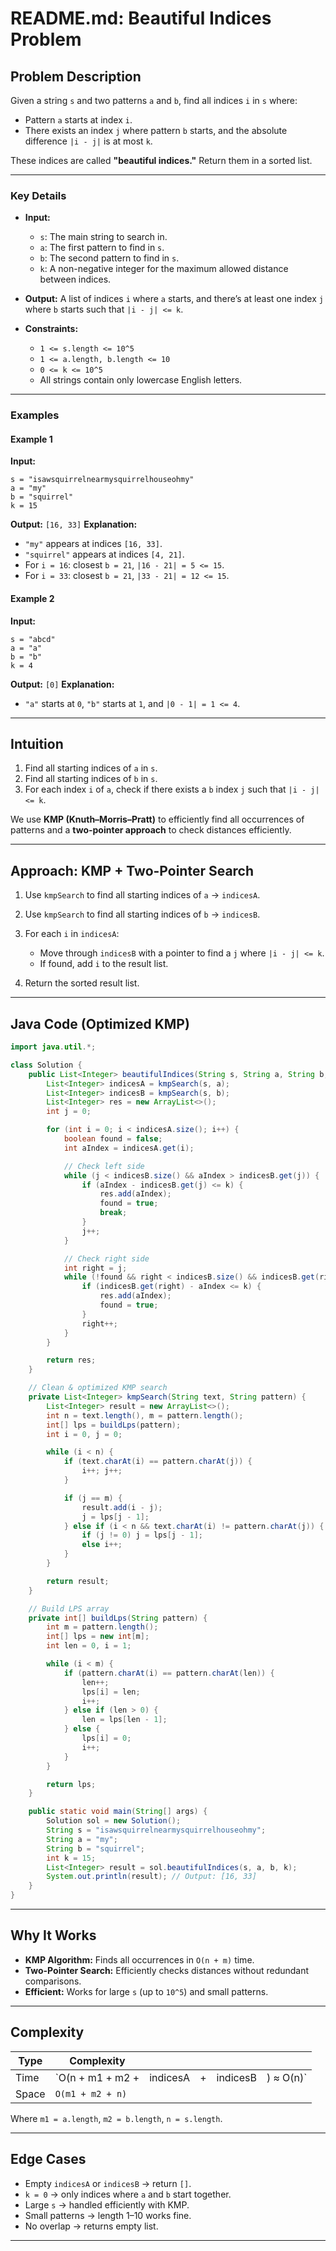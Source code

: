 # README.md: Beautiful Indices Problem

## Problem Description

Given a string `s` and two patterns `a` and `b`, find all indices `i` in `s` where:

* Pattern `a` starts at index `i`.
* There exists an index `j` where pattern `b` starts, and the absolute difference `|i - j|` is at most `k`.

These indices are called **"beautiful indices."** Return them in a sorted list.

---

### Key Details

* **Input:**

  * `s`: The main string to search in.
  * `a`: The first pattern to find in `s`.
  * `b`: The second pattern to find in `s`.
  * `k`: A non-negative integer for the maximum allowed distance between indices.
* **Output:**
  A list of indices `i` where `a` starts, and there’s at least one index `j` where `b` starts such that `|i - j| <= k`.
* **Constraints:**

  * `1 <= s.length <= 10^5`
  * `1 <= a.length, b.length <= 10`
  * `0 <= k <= 10^5`
  * All strings contain only lowercase English letters.

---

### Examples

#### Example 1

**Input:**

```text
s = "isawsquirrelnearmysquirrelhouseohmy"
a = "my"
b = "squirrel"
k = 15
```

**Output:** `[16, 33]`
**Explanation:**

* `"my"` appears at indices `[16, 33]`.
* `"squirrel"` appears at indices `[4, 21]`.
* For `i = 16`: closest `b = 21`, `|16 - 21| = 5 <= 15`.
* For `i = 33`: closest `b = 21`, `|33 - 21| = 12 <= 15`.

#### Example 2

**Input:**

```text
s = "abcd"
a = "a"
b = "b"
k = 4
```

**Output:** `[0]`
**Explanation:**

* `"a"` starts at `0`, `"b"` starts at `1`, and `|0 - 1| = 1 <= 4`.

---

## Intuition

1. Find all starting indices of `a` in `s`.
2. Find all starting indices of `b` in `s`.
3. For each index `i` of `a`, check if there exists a `b` index `j` such that `|i - j| <= k`.

We use **KMP (Knuth–Morris–Pratt)** to efficiently find all occurrences of patterns and a **two-pointer approach** to check distances efficiently.

---

## Approach: KMP + Two-Pointer Search

1. Use `kmpSearch` to find all starting indices of `a` → `indicesA`.
2. Use `kmpSearch` to find all starting indices of `b` → `indicesB`.
3. For each `i` in `indicesA`:

   * Move through `indicesB` with a pointer to find a `j` where `|i - j| <= k`.
   * If found, add `i` to the result list.
4. Return the sorted result list.

---

## Java Code (Optimized KMP)

```java
import java.util.*;

class Solution {
    public List<Integer> beautifulIndices(String s, String a, String b, int k) {
        List<Integer> indicesA = kmpSearch(s, a);
        List<Integer> indicesB = kmpSearch(s, b);
        List<Integer> res = new ArrayList<>();
        int j = 0;

        for (int i = 0; i < indicesA.size(); i++) {
            boolean found = false;
            int aIndex = indicesA.get(i);

            // Check left side
            while (j < indicesB.size() && aIndex > indicesB.get(j)) {
                if (aIndex - indicesB.get(j) <= k) {
                    res.add(aIndex);
                    found = true;
                    break;
                }
                j++;
            }

            // Check right side
            int right = j;
            while (!found && right < indicesB.size() && indicesB.get(right) <= aIndex + k) {
                if (indicesB.get(right) - aIndex <= k) {
                    res.add(aIndex);
                    found = true;
                }
                right++;
            }
        }

        return res;
    }

    // Clean & optimized KMP search
    private List<Integer> kmpSearch(String text, String pattern) {
        List<Integer> result = new ArrayList<>();
        int n = text.length(), m = pattern.length();
        int[] lps = buildLps(pattern);
        int i = 0, j = 0;

        while (i < n) {
            if (text.charAt(i) == pattern.charAt(j)) {
                i++; j++;
            }

            if (j == m) {
                result.add(i - j);
                j = lps[j - 1];
            } else if (i < n && text.charAt(i) != pattern.charAt(j)) {
                if (j != 0) j = lps[j - 1];
                else i++;
            }
        }

        return result;
    }

    // Build LPS array
    private int[] buildLps(String pattern) {
        int m = pattern.length();
        int[] lps = new int[m];
        int len = 0, i = 1;

        while (i < m) {
            if (pattern.charAt(i) == pattern.charAt(len)) {
                len++;
                lps[i] = len;
                i++;
            } else if (len > 0) {
                len = lps[len - 1];
            } else {
                lps[i] = 0;
                i++;
            }
        }

        return lps;
    }

    public static void main(String[] args) {
        Solution sol = new Solution();
        String s = "isawsquirrelnearmysquirrelhouseohmy";
        String a = "my";
        String b = "squirrel";
        int k = 15;
        List<Integer> result = sol.beautifulIndices(s, a, b, k);
        System.out.println(result); // Output: [16, 33]
    }
}
```

---

## Why It Works

* **KMP Algorithm:** Finds all occurrences in `O(n + m)` time.
* **Two-Pointer Search:** Efficiently checks distances without redundant comparisons.
* **Efficient:** Works for large `s` (up to `10^5`) and small patterns.

---

## Complexity

| Type  | Complexity       |          |   |          |           |
| ----- | ---------------- | -------- | - | -------- | --------- |
| Time  | `O(n + m1 + m2 + | indicesA | + | indicesB | ) ≈ O(n)` |
| Space | `O(m1 + m2 + n)` |          |   |          |           |

Where `m1 = a.length`, `m2 = b.length`, `n = s.length`.

---

## Edge Cases

* Empty `indicesA` or `indicesB` → return `[]`.
* `k = 0` → only indices where `a` and `b` start together.
* Large `s` → handled efficiently with KMP.
* Small patterns → length 1–10 works fine.
* No overlap → returns empty list.

---
